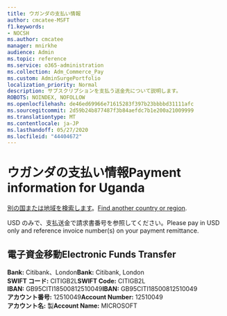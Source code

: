 ```yaml
---
title: ウガンダの支払い情報
author: cmcatee-MSFT
f1.keywords:
- NOCSH
ms.author: cmcatee
manager: mnirkhe
audience: Admin
ms.topic: reference
ms.service: o365-administration
ms.collection: Adm_Commerce_Pay
ms.custom: AdminSurgePortfolio
localization_priority: Normal
description: サブスクリプションを支払う送金先について説明します。
ROBOTS: NOINDEX, NOFOLLOW
ms.openlocfilehash: de46ed69966e71615283f397b23bbbbd31111afc
ms.sourcegitcommit: 2d59b24b877487f3b84aefdc7b1e200a21009999
ms.translationtype: MT
ms.contentlocale: ja-JP
ms.lasthandoff: 05/27/2020
ms.locfileid: "44404672"
---
```

# <a name="payment-information-for-uganda"></a><span data-ttu-id="eeea6-103">ウガンダの支払い情報</span><span class="sxs-lookup"><span data-stu-id="eeea6-103">Payment information for Uganda</span></span>

<span data-ttu-id="eeea6-104">[別の国または地域を検索します](../billing-and-payments/pay-for-your-subscription.md)。</span><span class="sxs-lookup"><span data-stu-id="eeea6-104">[Find another country or region](../billing-and-payments/pay-for-your-subscription.md).</span></span>

<span data-ttu-id="eeea6-105">USD のみで、支払送金で請求書番号を参照してください。</span><span class="sxs-lookup"><span data-stu-id="eeea6-105">Please pay in USD only and reference invoice number(s) on your payment remittance.</span></span>

## <a name="electronic-funds-transfer"></a><span data-ttu-id="eeea6-106">電子資金移動</span><span class="sxs-lookup"><span data-stu-id="eeea6-106">Electronic Funds Transfer</span></span>

<span data-ttu-id="eeea6-107">**Bank:** Citibank、London</span><span class="sxs-lookup"><span data-stu-id="eeea6-107">**Bank:** Citibank, London</span></span>  
<span data-ttu-id="eeea6-108">**SWIFT コード:** CITIGB2L</span><span class="sxs-lookup"><span data-stu-id="eeea6-108">**SWIFT Code:** CITIGB2L</span></span>  
<span data-ttu-id="eeea6-109">**IBAN:** GB95CITI18500812510049</span><span class="sxs-lookup"><span data-stu-id="eeea6-109">**IBAN:** GB95CITI18500812510049</span></span>  
<span data-ttu-id="eeea6-110">**アカウント番号:** 12510049</span><span class="sxs-lookup"><span data-stu-id="eeea6-110">**Account Number:** 12510049</span></span>  
<span data-ttu-id="eeea6-111">**アカウント名:** 製</span><span class="sxs-lookup"><span data-stu-id="eeea6-111">**Account Name:** MICROSOFT</span></span>  